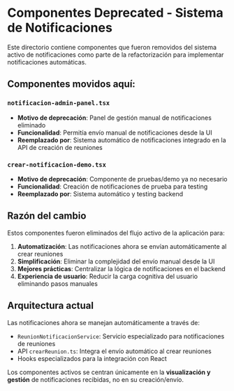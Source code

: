 # Componentes Deprecated - Sistema de Notificaciones

Este directorio contiene componentes que fueron removidos del sistema activo de notificaciones como parte de la refactorización para implementar notificaciones automáticas.

## Componentes movidos aquí:

### `notificacion-admin-panel.tsx`
- **Motivo de deprecación**: Panel de gestión manual de notificaciones eliminado
- **Funcionalidad**: Permitía envío manual de notificaciones desde la UI
- **Reemplazado por**: Sistema automático de notificaciones integrado en la API de creación de reuniones

### `crear-notificacion-demo.tsx`
- **Motivo de deprecación**: Componente de pruebas/demo ya no necesario
- **Funcionalidad**: Creación de notificaciones de prueba para testing
- **Reemplazado por**: Sistema automático y testing backend

## Razón del cambio

Estos componentes fueron eliminados del flujo activo de la aplicación para:

1. **Automatización**: Las notificaciones ahora se envían automáticamente al crear reuniones
2. **Simplificación**: Eliminar la complejidad del envío manual desde la UI
3. **Mejores prácticas**: Centralizar la lógica de notificaciones en el backend
4. **Experiencia de usuario**: Reducir la carga cognitiva del usuario eliminando pasos manuales

## Arquitectura actual

Las notificaciones ahora se manejan automáticamente a través de:
- `ReunionNotificacionService`: Servicio especializado para notificaciones de reuniones
- API `crearReunion.ts`: Integra el envío automático al crear reuniones
- Hooks especializados para la integración con React

Los componentes activos se centran únicamente en la **visualización y gestión** de notificaciones recibidas, no en su creación/envío.
